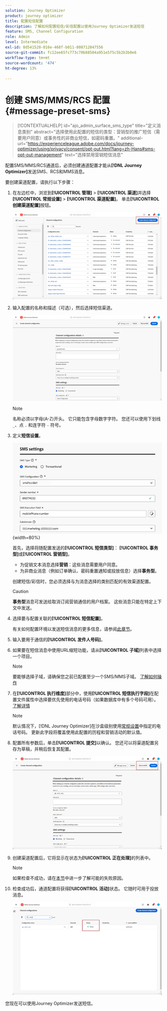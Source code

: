 ```yaml
---
solution: Journey Optimizer
product: journey optimizer
title: 配置短信配置
description: 了解如何配置短信/彩信配置以使用Journey Optimizer发送短信
feature: SMS, Channel Configuration
role: Admin
level: Intermediate
exl-id: 0d541520-016e-468f-b011-808712847556
source-git-commit: fc12ee65fc773c70b88504a951e5f5c5b2b3b0e6
workflow-type: tm+mt
source-wordcount: '474'
ht-degree: 13%

---
```


# 创建 SMS/MMS/RCS 配置 {#message-preset-sms}

>[!CONTEXTUALHELP]
>id="ajo_admin_surface_sms_type"
>title="定义消息类别"
>abstract="选择使用此配置的短信的类型：营销型的推广短信（需要用户同意）或事务性的非商业短信，如密码重置。"
>additional-url="https://experienceleague.adobe.com/docs/journey-optimizer/using/privacy/consent/opt-out.html?lang=zh-Hans#sms-opt-out-management" text="选择禁用营销短信消息"

配置SMS/MMS/RCS通道后，必须创建通道配置才能从&#x200B;**[!DNL Journey Optimizer]**&#x200B;发送SMS、RCS和MMS消息。

要创建渠道配置，请执行以下步骤：

1. 在左边栏中，浏览到&#x200B;**[!UICONTROL 管理]** > **[!UICONTROL 渠道]**&#x200B;并选择&#x200B;**[!UICONTROL 常规设置]** > **[!UICONTROL 渠道配置]**。 单击&#x200B;**[!UICONTROL 创建渠道配置]**&#x200B;按钮。

   ![](assets/preset-create.png)

1. 输入配置的名称和描述（可选），然后选择短信渠道。

   ![](assets/sms-create-surface.png)

   >[!NOTE]
   >
   > 名称必须以字母(A-Z)开头。 它只能包含字母数字字符。 您还可以使用下划线 `_`、点 `.` 和连字符 `-` 符号。

1. 定义&#x200B;**短信设置**。

   ![](assets/sms-surface-settings.png){width=80%}

   首先，选择将随配置发送的&#x200B;**[!UICONTROL 短信类型]**： **[!UICONTROL 事务型]**&#x200B;或&#x200B;**[!UICONTROL 营销型]**。

   * 为促销文本消息选择&#x200B;**营销**：这些消息需要用户同意。
   * 为非商业消息（例如订单确认、密码重置通知或投放信息）选择&#x200B;**事务型**。

   创建短信/彩信时，您必须选择与为消息选择的类别匹配的有效渠道配置。

   >[!CAUTION]
   >
   >**事务型**&#x200B;消息可发送给取消订阅营销通信的用户档案。 这些消息只能在特定上下文中发送。

1. 选择要与配置关联的&#x200B;**[!UICONTROL 短信配置]**。

   有关如何配置环境以发送短信消息的更多信息，请参阅[此章节](#create-api)。

1. 输入&#x200B;要用于通信的&#x200B;**[!UICONTROL 发件人号码]**。

1. 如果要在短信消息中使用URL缩短功能，请从&#x200B;**[!UICONTROL 子域]**&#x200B;列表中选择一个项目。

   >[!NOTE]
   >
   >要能够选择子域，请确保您之前已配置至少一个SMS/MMS子域。 [了解如何操作](sms-subdomains.md)

1. 在&#x200B;**[!UICONTROL 执行维度]**&#x200B;部分中，使用&#x200B;**[!UICONTROL 短信执行字段]**&#x200B;在配置文件属性中选择要优先使用的电话号码（如果数据库中有多个号码可用）。 [了解详情](../configuration/primary-email-addresses.md#override-execution-address-channel-config)

   >[!NOTE]
   >
   >默认情况下，[!DNL Journey Optimizer]在沙盒级别使用[常规设置](../configuration/primary-email-addresses.md)中指定的电话号码。 更新此字段将覆盖使用此配置的历程和营销活动的默认值。

1. 配置所有参数后，单击&#x200B;**[!UICONTROL 提交]**&#x200B;以确认。 您还可以将渠道配置另存为草稿，并稍后恢复其配置。

   ![](assets/sms-submit-surface.png)

1. 创建渠道配置后，它将显示在状态为&#x200B;**[!UICONTROL 正在处理]**&#x200B;的列表中。

   >[!NOTE]
   >
   >如果检查不成功，请在[本节](../configuration/channel-surfaces.md)中进一步了解可能的失败原因。

1. 检查成功后，通道配置将获得&#x200B;**[!UICONTROL 活动]**&#x200B;状态。 它随时可用于投放消息。

   ![](assets/preset-active.png)

您现在可以使用Journey Optimizer发送短信。

